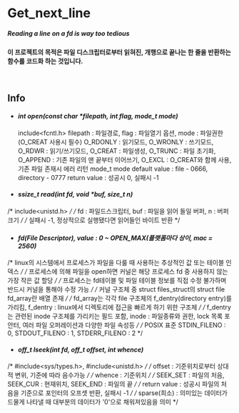 # **Get_next_line**

##### Reading a line on a fd is way too tedious

**이 프로젝트의 목적은 파일 디스크립터로부터 읽혀진, 개행으로 끝나는 한 줄을 반환하는 함수를 코드화 하는 것입니다.**

<br>

## Info
- #### _int	open(const char *filepath, int flag, mode_t mode)_
    include<fcntl.h>
    filepath : 파일경로, flag : 파일열기 옵션, mode : 파일권한(O_CREAT 사용시 필수)
    O_RDONLY : 읽기모드, O_WRONLY : 쓰기모드, O_RDWR : 읽기/쓰기모드, O_CREAT : 파일생성, O_TRUNC : 파일 초기화, O_APPEND : 기존 파일의 맨 끝부터 이어쓰기, O_EXCL : O_CREAT와 함께 사용, 기존 파일 존재시 에러 리턴
    mode_t mode default value : file - 0666, directory - 0777
    return value : 성공시 0, 실패시 -1

- #### _ssize_t	read(int fd, void *buf, size_t n)_
/* include<unistd.h> */
/* fd : 파일드스크립터, buf : 파일을 읽어 들일 버퍼, n : 버퍼 크기 */
/* 실패시 -1, 정상적으로 실행됐다면 읽어들인 바이트 반환 */

- #### _fd(File Descriptor), value : 0 ~ OPEN_MAX(플랫폼마다 상이, mac = 2560)_
/* linux의 시스템에서 프로세스가 파일을 다룰 때 사용하는 추상적인 값 또는 테이블 인덱스 */
/* 프로세스에 의해 파일을 open하면 커널은 해당 프로세스 fd 중 사용하지 않는 가장 작은 값 할당 */
/* 프로세스는 fd테이블 및 파일 테이블 정보를 직접 수정 불가하며 반드시 커널을 통해야 수정 가능 */
/* 커널 구조체 중 struct files_struct의 struct file fd_array란 배열 존재 */
/* fd_array는 각각 file 구조체의 f_dentry(directory entry)를 가리킴, f_dentry : linux에서 디렉토리에 접근을 빠르게 하기 위한 구조체 */
/* f_dentry는 관련된 inode 구조체를 가리키는 필드 포함, inode : 파일종류와 권한, lock 목록 포안터, 여러 파일 오퍼레이션과 다양한 파일 속성등 */
/* POSIX 표준 STDIN_FILENO : 0, STDOUT_FILENO : 1, STDERR_FILENO : 2 */

- #### _off_t	lseek(int fd, off_t offset, int whence)_
/* #include<sys/types.h>, #include<unistd.h> */
/* offset : 기준위치로부터 상대적 변위, 기준에 따라 음수가능 */
/* whence : 기준위치 */
/* SEEK_SET : 파일의 처음, SEEK_CUR : 현재위치, SEEK_END : 파일의 끝 */
/* return value : 성공시 파일의 처음을 기준으로 포인터의 오프셋 반환, 실패시 -1 */
/* sparse(희소) : 의미있는 데이터가 드물게 나타낼 때 대부분의 데이터가 '0'으로 채워져있음을 의미 */

<br>
